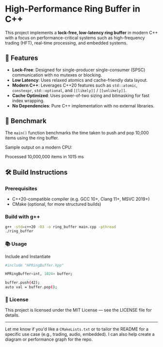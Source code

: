 # High-Performance Ring Buffer in C++

This project implements a **lock-free, low-latency ring buffer** in modern C++ with a focus on performance-critical systems such as high-frequency trading (HFT), real-time processing, and embedded systems.

## 🚀 Features

- **Lock-Free**: Designed for single-producer single-consumer (SPSC) communication with no mutexes or blocking.
- **Low Latency**: Uses relaxed atomics and cache-friendly data layout.
- **Modern C++**: Leverages C++20 features such as `std::atomic`, `constexpr`, `std::optional`, and `[[likely]]` / `[[unlikely]]`.
- **Cache Optimized**: Uses power-of-two sizing and bitmasking for fast index wrapping.
- **No Dependencies**: Pure C++ implementation with no external libraries.

## 🧪 Benchmark

The `main()` function benchmarks the time taken to push and pop 10,000 items using the ring buffer.

Sample output on a modern CPU:

Processed 10,000,000 items in 1015 ms

## 🛠 Build Instructions

### Prerequisites

- C++20-compatible compiler (e.g. GCC 10+, Clang 11+, MSVC 2019+)
- CMake (optional, for more structured builds)

### Build with g++

```bash
g++ -std=c++20 -O3 -o ring_buffer main.cpp -pthread
./ring_buffer
```

### 📚 Usage
Include and Instantiate
```bash
#include "HPRingBuffer.hpp"

HPRingBuffer<int, 1024> buffer;

buffer.push(42);
auto val = buffer.pop();
```

### 📝 License
This project is licensed under the MIT License — see the LICENSE file for details.

---

Let me know if you'd like a `CMakeLists.txt` or to tailor the README for a specific use case (e.g., trading, audio, embedded). I can also help create a diagram or performance graph for the repo.
